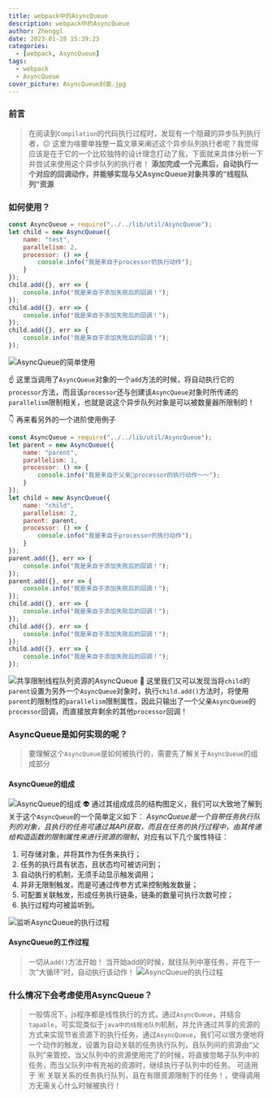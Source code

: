 ```yaml
---
title: webpack中的AsyncQueue
description: webpack中的AsyncQueue
author: Zhenggl
date: 2023-01-28 15:39:23
categories:
  - [webpack, AsyncQueue]
tags:
  - webpack
  - AsyncQueue
cover_picture: AsyncQueue封面.jpg
---
```


### 前言
> 在阅读到`Compilation`的代码执行过程时，发现有一个隐藏的异步队列执行者，:confused: 这里为啥要单独整一篇文章来阐述这个异步队列执行者呢？我觉得应该是在于它的一个比较独特的设计理念打动了我，下面就来具体分析一下并尝试来使用这个异步队列的执行者！
> **添加完成一个元素后，自动执行一个对应的回调动作，并能够实现与父AsyncQueue对象共享的“线程队列”资源**

### 如何使用？
```javascript
const AsyncQueue = require("../../lib/util/AsyncQueue");
let child = new AsyncQueue({
	name: "test",
	parallelism: 2,
	processor: () => {
		console.info("我是来自于processor的执行动作");
	}
});
child.add({}, err => {
	console.info("我是来自于添加失败后的回调！");
});
child.add({}, err => {
	console.info("我是来自于添加失败后的回调！");
});
child.add({}, err => {
	console.info("我是来自于添加失败后的回调！");
});
```
![AsyncQueue的简单使用](AsyncQueue的简单使用.png)

:point_up: 这里当调用了`AsyncQueue`对象的一个`add`方法的时候，将自动执行它的`processor`方法，而且该`processor`还与创建该`AsyncQueue`对象时所传递的`parallelism`限制相关，也就是说这个异步队列对象是可以被数量器所限制的！

:point_down: 再来看另外的一个进阶使用例子

```javascript
const AsyncQueue = require("../../lib/util/AsyncQueue");
let parent = new AsyncQueue({
	name: "parent",
	parallelism: 1,
	processor: () => {
		console.info("我是来自于父亲👨processor的执行动作～～");
	}
});
let child = new AsyncQueue({
	name: "child",
	parallelism: 2,
	parent: parent,
	processor: () => {
		console.info("我是来自于processor的执行动作");
	}
});
parent.add({}, err => {
	console.info("我是来自于添加失败后的回调！");
});
parent.add({}, err => {
	console.info("我是来自于添加失败后的回调！");
});
child.add({}, err => {
	console.info("我是来自于添加失败后的回调！");
});
child.add({}, err => {
	console.info("我是来自于添加失败后的回调！");
});
child.add({}, err => {
	console.info("我是来自于添加失败后的回调！");
});
```
![共享限制线程队列资源的AsyncQueue](共享限制线程队列资源的AsyncQueue.png)
:stars: 这里我们又可以发现当将`child`的`parent`设置为另外一个`AsyncQueue`对象时，执行`child.add()`方法时，将使用`parent`的限制性的`parallelism`限制属性，因此只输出了一个父亲`AsyncQueue`的`processor`回调，而直接放弃剩余的其他`processor`回调！

### AsyncQueue是如何实现的呢？
> 要理解这个`AsyncQueue`是如何被执行的，需要先了解关于`AsyncQueue`的组成部分

#### AsyncQueue的组成
![AsyncQueue的组成](AsyncQueue的组成.png)
:alien: 通过其组成成员的结构图定义，我们可以大致地了解到关于这个`AsyncQueue`的一个简单定义如下：
*AsyncQueue是一个自带任务执行队列的对象，且执行的任务可通过其API获取，而且在任务的执行过程中，由其传递给构造函数的限制属性来进行资源的限制*，对应有以下几个属性特征：
1. 可存储对象，并将其作为任务来执行；
2. 任务的执行具有状态，且状态均可被访问到；
3. 自动执行的机制，无须手动显示触发调用；
4. 并非无限制触发，而是可通过传参方式来控制触发数量；
5. 可配置关联触发，形成任务执行链条，链条的数量可执行次数可控；
6. 执行过程均可被监听到。

![监听AsyncQueue的执行过程](监听AsyncQueue的执行过程.png)

#### AsyncQueue的工作过程
> 一切从`add()`方法开始！
> 当开始add的时候，就往队列中塞任务，并在下一次“大循环”时，自动执行该动作！
![AsyncQueue的执行过程](AsyncQueue的执行过程.jpg)

### 什么情况下会考虑使用AsyncQueue？
> 一般情况下，js程序都是线性执行的方式，通过`AsyncQueue`，并结合`tapable`，可实现类似于`java中的线程池队列`机制，并允许通过共享的资源的方式来实现节省资源下的执行任务，通过`AsyncQueue`，我们可以很方便地将一个动作的触发，设置为自动关联的任务执行队列，且队列间的资源由“父队列”来管控，当父队列中的资源使用完了的时候，将直接忽略子队列中的任务，而当父队列中有充裕的资源时，继续执行子队列中的任务。
> 可适用于 :u6709: 关联关系的任务执行队列，且在有限资源限制下的任务！，使得调用方无需关心什么时候被执行！